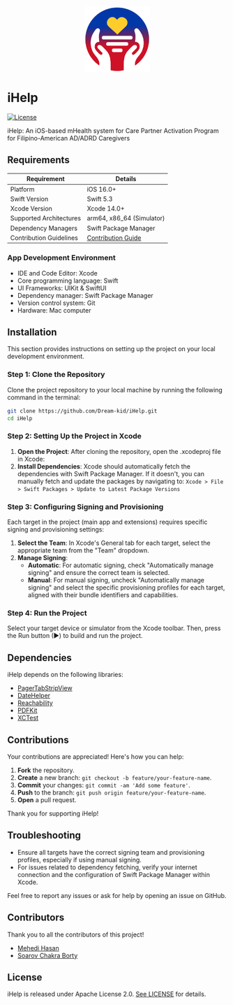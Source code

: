 <p align="center">
  <img src="https://github.com/Dream-kid/iHelp/blob/main/iHelp/Resources/Assets.xcassets/AppLogo.imageset/AppLogo.png" width="150" height="150" />
</p> 
 
 # iHelp
 
[![License](https://img.shields.io/badge/License-Apache_2.0-blue.svg)](https://opensource.org/licenses/Apache-2.0)

iHelp: An iOS-based mHealth system for Care Partner Activation Program for Filipino-American AD/ADRD Caregivers
## Requirements

| Requirement            | Details                                          |
|------------------------|--------------------------------------------------|
| Platform               | iOS 16.0+                                        |
| Swift Version          | Swift 5.3                                       |
| Xcode Version          | Xcode 14.0+                                      |
| Supported Architectures| arm64, x86_64 (Simulator)                        |
| Dependency Managers    | Swift Package Manager                            |
| Contribution Guidelines| [Contribution Guide](#contributions)             |


### App Development Environment
* IDE and Code Editor: Xcode
* Core programming language: Swift
* UI Frameworks: UIKit & SwiftUI
* Dependency manager: Swift Package Manager
* Version control system: Git
* Hardware: Mac computer


## Installation

This section provides instructions on setting up the project on your local development environment.

### Step 1: Clone the Repository

Clone the project repository to your local machine by running the following command in the terminal:

```bash
git clone https://github.com/Dream-kid/iHelp.git
cd iHelp
```

### Step 2: Setting Up the Project in Xcode
1. **Open the Project**: After cloning the repository, open the .xcodeproj file in Xcode:
2. **Install Dependencies**: Xcode should automatically fetch the dependencies with Swift Package Manager. If it doesn't, you can manually fetch and update the packages by navigating to: `Xcode > File > Swift Packages > Update to Latest Package Versions`

### Step 3:  Configuring Signing and Provisioning
Each target in the project (main app and extensions) requires specific signing and provisioning settings:
1. **Select the Team**: In Xcode's General tab for each target, select the appropriate team from the "Team" dropdown.
2. **Manage Signing**:
   - **Automatic**: For automatic signing, check "Automatically manage signing" and ensure the correct team is selected.
   - **Manual**: For manual signing, uncheck "Automatically manage signing" and select the specific provisioning profiles for each target, aligned with their bundle identifiers and capabilities.

### Step 4: Run the Project
Select your target device or simulator from the Xcode toolbar. Then, press the Run button (▶) to build and run the project.

## Dependencies

iHelp depends on the following libraries:

- [PagerTabStripView](https://github.com/xmartlabs/PagerTabStripView)
- [DateHelper](https://github.com/melvitax/DateHelper)
- [Reachability](https://github.com/ashleymills/Reachability.swift)
- [PDFKit](https://developer.apple.com/documentation/pdfkit)
- [XCTest](https://github.com/swiftlang/swift-corelibs-xctest)

## Contributions
Your contributions are appreciated! Here's how you can help:

1. **Fork** the repository.
2. **Create** a new branch: `git checkout -b feature/your-feature-name`.
3. **Commit** your changes: `git commit -am 'Add some feature'`.
4. **Push** to the branch: `git push origin feature/your-feature-name`.
5. **Open** a pull request.

Thank you for supporting iHelp!



## Troubleshooting
- Ensure all targets have the correct signing team and provisioning profiles, especially if using manual signing.
- For issues related to dependency fetching, verify your internet connection and the configuration of Swift Package Manager within Xcode.

Feel free to report any issues or ask for help by opening an issue on GitHub.

## Contributors
Thank you to all the contributors of this project!

- [Mehedi Hasan](https://github.com/mehediy)
- [Soarov Chakra Borty](https://github.com/Dream-kid)


## License

iHelp is released under Apache License 2.0. [See LICENSE](https://github.com/Dream-kid/iHelp/blob/main/LICENSE) for details.
